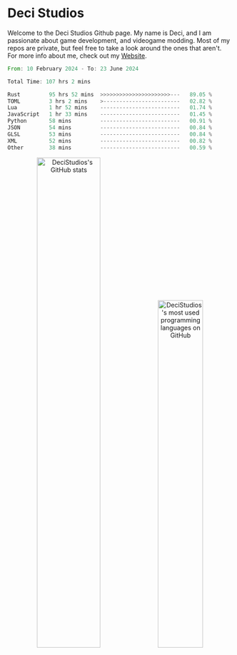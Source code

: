 # Deci Studios
Welcome to the Deci Studios Github page. My name is Deci, and I am passionate about game development, and videogame modding. Most of my repos are private, but feel free to take a look around the ones that aren't.
For more info about me, check out my <a href="https://decidev.co.uk" target="_blank">Website</a>.
<!--START_SECTION:waka-->

```rust
From: 10 February 2024 - To: 23 June 2024

Total Time: 107 hrs 2 mins

Rust         95 hrs 52 mins  >>>>>>>>>>>>>>>>>>>>>>---   89.05 %
TOML         3 hrs 2 mins    >------------------------   02.82 %
Lua          1 hr 52 mins    -------------------------   01.74 %
JavaScript   1 hr 33 mins    -------------------------   01.45 %
Python       58 mins         -------------------------   00.91 %
JSON         54 mins         -------------------------   00.84 %
GLSL         53 mins         -------------------------   00.84 %
XML          52 mins         -------------------------   00.82 %
Other        38 mins         -------------------------   00.59 %
```

<!--END_SECTION:waka-->
<p align="center">
  <a href="https://github.com/anuraghazra/github-readme-stats" target="_blank"><img src="https://github-readme-stats.vercel.app/api?username=decistudios&show_icons=true&count_private=true&theme=omni&hide_border=true" alt="DeciStudios's GitHub stats" width="53.1%" /></a>
  <a href="https://github.com/anuraghazra/github-readme-stats" target="_blank"><img width="44.7%" src="https://github-readme-stats.vercel.app/api/top-langs/?username=decistudios&theme=omni&layout=compact&hide_border=true&langs_count=6" alt="DeciStudios's most used programming languages on GitHub" /></a>
</p>


